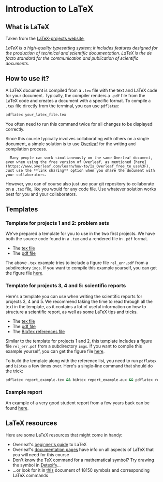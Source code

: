 # Introduction to LaTeX


## What is LaTeX

Taken from the [LaTeX-projects website](https://www.latex-project.org/),

*LaTeX is a high-quality typesetting system; it includes features designed for the production of technical and scientific documentation. LaTeX is the de facto standard for the communication and publication of scientific documents.*

## How to use it?

A LaTeX document is compiled from a `.tex` file with the text and LaTeX code for your document. Typically, the compiler renders a `.pdf` file from the LaTeX code and creates a document with a specific format. To compile a `.tex` file directly from the terminal, you can use `pdflatex`:

```sh
pdflatex your_latex_file.tex
```

You often need to run this command twice for all changes to be displayed correctly.

Since this course typically involves collaborating with others on a single document, a simple solution is to use [Overleaf](https://www.overleaf.com/project) for the writing and compilation process. 

```{note}
  Many people can work simultaneously on the same Overleaf document, even when using the free version of Overleaf, as mentioned [here](https://www.overleaf.com/learn/how-to/Is_Overleaf_free_to_use%3F). Just use the **link sharing** option when you share the document with your collaborators. 
```

However, you can of course also just use your git repository to collaborate on a `.tex` file, like you would for any code file. Use whatever solution works best for you and your collaborators.


## Templates

### Template for projects 1 and 2: problem sets

We've prepared a template for you to use in the two first projects. We have both the source code found in a `.tex` and a rendered file in `.pdf` format.

- The [tex file](https://github.com/anderkve/FYS3150/blob/master/book/writing_reports/tex_mal/oppgave_mal.tex)
- The [pdf file](https://github.com/anderkve/FYS3150/blob/master/book/writing_reports/tex_mal/oppgave_mal.pdf)

The above `.tex` example tries to include a figure file `rel_err.pdf` from a subdirectory `imgs`. If you want to compile this example yourself, you can get the figure file [here](https://github.com/anderkve/FYS3150/blob/master/book/writing_reports/tex_mal/imgs/rel_err.pdf).


### Template for projects 3, 4 and 5: scientific reports

Here's a template you can use when writing the scientific reports for projects 3, 4 and 5. We recommend taking the time to read through all the text in the template, as it contains a lot of useful information on how to structure a scientific report, as well as some LaTeX tips and tricks.

- The [tex file](https://github.com/anderkve/FYS3150/blob/master/book/writing_reports/tex_mal/report_example.tex)
- The [pdf file](https://github.com/anderkve/FYS3150/blob/master/book/writing_reports/tex_mal/report_example.pdf)
- The [BibTex references file](https://github.com/anderkve/FYS3150/blob/master/book/writing_reports/tex_mal/ref.bib)

Similar to the template for projects 1 and 2, this template includes a figure file `rel_err.pdf` from a subdirectory `imgs`. If you want to compile this example yourself, you can get the figure file [here](https://github.com/anderkve/FYS3150/blob/master/book/writing_reports/tex_mal/imgs/rel_err.pdf).

To build the template along with the reference list, you need to run `pdflatex` and `bibtex` a few times over. Here's a single-line command that should do the trick:

```sh
pdflatex report_example.tex && bibtex report_example.aux && pdflatex report_example.tex && pdflatex report_example.tex
```


### Example report

An example of a very good student report from a few years back can be found [here](https://github.com/anderkve/FYS3150/blob/master/book/writing_reports/example_report.pdf).



## LaTeX resources

Here are some LaTeX resources that might come in handy:

- Overleaf's [beginner's guide](https://www.overleaf.com/learn/latex/Learn_LaTeX_in_30_minutes) to LaTeX
- Overleaf's [documentation pages](https://www.overleaf.com/learn) have info on all aspects of LaTeX that you will need for this course
- Don't know the TeX command for a mathematical symbol? Try drawing the symbol in [Detexify](https://detexify.kirelabs.org/classify.html)...
- ...or look for it in [this](https://ctan.uib.no/info/symbols/comprehensive/symbols-a4.pdf) document of 18150 symbols and corresponding LaTeX commands

